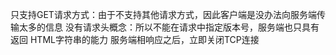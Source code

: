 只支持GET请求方式：由于不支持其他请求方式，因此客户端是没办法向服务端传输太多的信息
没有请求头概念：所以不能在请求中指定版本号，服务端也只具有返回 HTML字符串的能力
服务端相响应之后，立即关闭TCP连接
